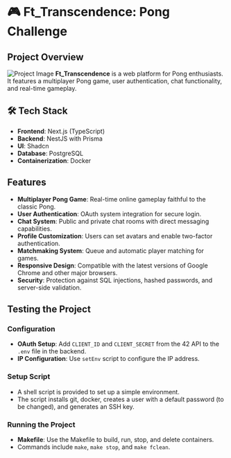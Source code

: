 # 🎮 Ft_Transcendence: Pong Challenge

## Project Overview
![Project Image](images/game.png)
**Ft_Transcendence** is a web platform for Pong enthusiasts. It features a multiplayer Pong game, user authentication, chat functionality, and real-time gameplay.

## 🛠️ Tech Stack
- **Frontend**: Next.js (TypeScript)
- **Backend**: NestJS with Prisma
- **UI**: Shadcn
- **Database**: PostgreSQL
- **Containerization**: Docker

## Features
- **Multiplayer Pong Game**: Real-time online gameplay faithful to the classic Pong.
- **User Authentication**: OAuth system integration for secure login.
- **Chat System**: Public and private chat rooms with direct messaging capabilities.
- **Profile Customization**: Users can set avatars and enable two-factor authentication.
- **Matchmaking System**: Queue and automatic player matching for games.
- **Responsive Design**: Compatible with the latest versions of Google Chrome and other major browsers.
- **Security**: Protection against SQL injections, hashed passwords, and server-side validation.

## Testing the Project
### Configuration
- **OAuth Setup**: Add `CLIENT_ID` and `CLIENT_SECRET` from the 42 API to the `.env` file in the backend.
- **IP Configuration**: Use `setEnv` script to configure the IP address.

### Setup Script
- A shell script is provided to set up a simple environment.
- The script installs git, docker, creates a user with a default password (to be changed), and generates an SSH key.

### Running the Project
- **Makefile**: Use the Makefile to build, run, stop, and delete containers.
- Commands include `make`, `make stop`, and `make fclean`.

